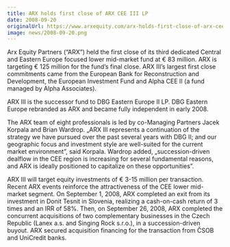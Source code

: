 ```yaml
---
title: ARX holds first close of ARX CEE III LP
date: 2008-09-20
originalUrl: https://www.arxequity.com/arx-holds-first-close-of-arx-cee-iii-lp/
image: news/2008-09-20.png
---
```


Arx Equity Partners (“ARX”) held the first close of its third dedicated Central and Eastern Europe focused lower mid-market fund at € 83 million. ARX is targeting € 125 million for the fund’s final close. ARX III’s largest first close commitments came from the European Bank for Reconstruction and Development, the European Investment Fund and Alpha CEE II (a fund managed by Alpha Associates).

ARX III is the successor fund to DBG Eastern Europe II LP. DBG Eastern Europe rebranded as ARX and became fully independent in early 2008.

The ARX team of eight professionals is led by co-Managing Partners Jacek Korpala and Brian Wardrop. „ARX III represents a continuation of the strategy we have pursued over the past several years with DBG II; and our geographic focus and investment style are well-suited for the current market environment”, said Korpala. Wardrop added, „succession-driven dealflow in the CEE region is increasing for several fundamental reasons, and ARX is ideally positioned to capitalize on these opportunities”.

ARX III will target equity investments of € 3-15 million per transaction.
Recent ARX events reinforce the attractiveness of the CEE lower mid-market segment. On September 1, 2008, ARX completed an exit from its investment in Donit Tesnit in Slovenia, realizing a cash-on-cash return of 3 times and an IRR of 58%. Then, on September 26, 2008, ARX completed the concurrent acquisitions of two complementary businesses in the Czech Republic (Lanex a.s. and Singing Rock s.r.o.), in a succession-driven buyout. ARX secured acquisition financing for the transaction from ČSOB and UniCredit banks.
